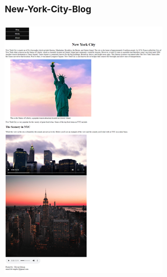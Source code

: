 <h1>New-York-City-Blog<h1>
 
<img src="https://github.com/devonz1/New-York-City-Blog/blob/main/screencapture-file-C-Users-devon-Promineo-New-York-City-Blog-ny-html-2022-09-20-21_37_49.pdf">

 

